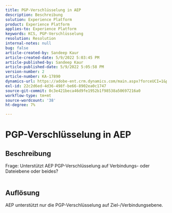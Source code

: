 ```yaml
---
title: PGP-Verschlüsselung in AEP
description: Beschreibung
solution: Experience Platform
product: Experience Platform
applies-to: Experience Platform
keywords: KCS, PGP-Verschlüsselung
resolution: Resolution
internal-notes: null
bug: false
article-created-by: Sandeep Kaur
article-created-date: 5/9/2022 5:03:45 PM
article-published-by: Sandeep Kaur
article-published-date: 5/9/2022 5:05:58 PM
version-number: 2
article-number: KA-17890
dynamics-url: https://adobe-ent.crm.dynamics.com/main.aspx?forceUCI=1&pagetype=entityrecord&etn=knowledgearticle&id=f45d98fb-b9cf-ec11-a7b5-00224809c27a
exl-id: 22c2d6ed-4d36-498f-be66-8902ea0c1747
source-git-commit: 0c3e421beca46d9fe1952b1f98538a50697216a0
workflow-type: tm+mt
source-wordcount: '38'
ht-degree: 7%

---
```


# PGP-Verschlüsselung in AEP

## Beschreibung

Frage: Unterstützt AEP PGP-Verschlüsselung auf Verbindungs- oder Dateiebene oder beides?
<br> 

## Auflösung


AEP unterstützt nur die PGP-Verschlüsselung auf Ziel-/Verbindungsebene.

